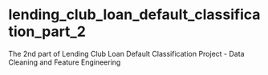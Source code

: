 # lending_club_loan_default_classification_part_2
The 2nd part of Lending Club Loan Default Classification Project - Data Cleaning and Feature Engineering
